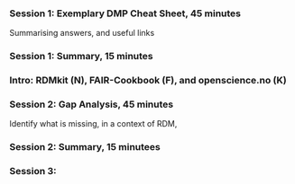 

### Session 1: Exemplary DMP Cheat Sheet, 45 minutes
Summarising answers, and useful links

### Session 1: Summary, 15 minutes

### Intro: RDMkit (N), FAIR-Cookbook (F), and openscience.no (K)

### Session 2: Gap Analysis, 45 minutes
Identify what is missing, in a context of RDM,  

### Session 2: Summary, 15 minutees

### Session 3: 
